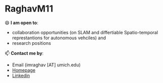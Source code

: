 # RaghavM11
😄 **I am open to**:

- collaboration opportunities (on SLAM and differtiable Spatio-temporal represtantions for autonomous vehciles) and 
- research positions

📫 **Contact me by**:
- Email (imraghav [AT] umich.edu)
- [Homepage](https://github.com/RaghavM11/RaghavM11)
- [Linkedin](https://www.linkedin.com/in/raghavmishra09/)
  

